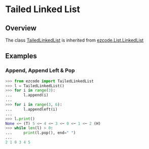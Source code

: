 # Tailed Linked List
## Overview

The class [TailedLinkedList](../../src/ezcode/List/TailedLinkedList.py#L8) is inherited from [ezcode.List.LinkedList](../../src/ezcode/List/LinkedList.py#L10)

## Examples
### Append, Append Left & Pop
```python
>>> from ezcode import TailedLinkedList
>>> l = TailedLinkedList()
>>> for i in range(3):
...     l.append(i)
... 
>>> for i in range(3, 6):
...     l.appendleft(i)
... 
>>> l.print()
None <─ (T) 5 <─ 4 <─ 3 <─ 0 <─ 1 <─ 2 (H)
>>> while len(l) > 0:
...     print(l.pop(), end=" ")
... 
2 1 0 3 4 5
```